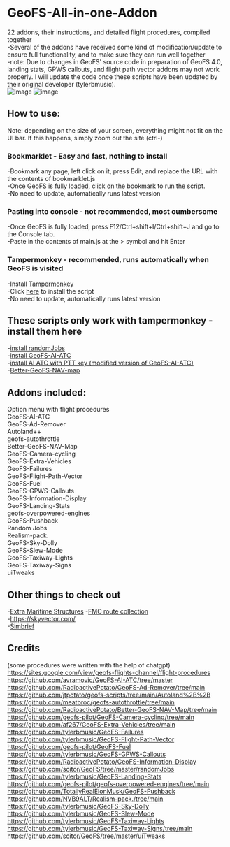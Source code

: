 # GeoFS-All-in-one-Addon
22 addons, their instructions, and detailed flight procedures, compiled together <br/>
 -Several of the addons have received some kind of modification/update to ensure full functionality, and to make sure they can run well together <br/>
 -note: Due to changes in GeoFS' source code in preparation of GeoFS 4.0, landing stats, GPWS callouts, and flight path vector addons may not work properly. I will update the code once these scripts have been updated by their original developer (tylerbmusic). <br/>
![image](https://github.com/user-attachments/assets/5f7a7e45-0a97-461a-8f4e-3b8a86e8dacf)
![image](https://github.com/user-attachments/assets/dad6b312-b172-43ad-9155-7594b8c3e681)


## How to use: <br/>
Note: depending on the size of your screen, everything might not fit on the UI bar. If this happens, simply zoom out the site (ctrl-)
### Bookmarklet - Easy and fast, nothing to install
-Bookmark any page, left click on it, press Edit, and replace the URL with the contents of bookmarklet.js <br/>
-Once GeoFS is fully loaded, click on the bookmark to run the script. <br/>
-No need to update, automatically runs latest version
### Pasting into console - not recommended, most cumbersome
-Once GeoFS is fully loaded, press F12/Ctrl+shift+I/Ctrl+shift+J and go to the Console tab. <br/>
-Paste in the contents of main.js at the > symbol and hit Enter
### Tampermonkey - recommended, runs automatically when GeoFS is visited
-Install [Tampermonkey](https://www.tampermonkey.net/) <br/>
-Click [here](https://github.com/geofs-pilot/GeoFS-All-in-one-Addon/raw/main/GeoFS-All-in-one-Addon.user.js) to install the script <br/>
-No need to update, automatically runs latest version
## These scripts only work with tampermonkey - install them here
-[install randomJobs](https://github.com/scitor/GeoFS/raw/master/randomJobs/randomJobs.user.js) <br/>
-[install GeoFS-AI-ATC](https://github.com/avramovic/geofs-ai-atc/raw/master/GeoFS-AI-ATC.user.js) <br/>
-[install AI ATC with PTT key (modified version of GeoFS-AI-ATC)](https://github.com/geofs-pilot/AI-ATC-PTT-modification/raw/main/PTT_AI_ATC.user.js) <br/>
-[Better-GeoFS-NAV-map](https://github.com/RadioactivePotato/Better-GeoFS-NAV-Map/tree/main)
## Addons included:
Option menu with flight procedures <br/>
GeoFS-AI-ATC <br/>
GeoFS-Ad-Remover <br/>
Autoland++ <br/>
geofs-autothrottle <br/>
Better-GeoFS-NAV-Map <br/>
GeoFS-Camera-cycling <br/>
GeoFS-Extra-Vehicles <br/>
GeoFS-Failures <br/>
GeoFS-Flight-Path-Vector <br/>
GeoFS-Fuel <br/>
GeoFS-GPWS-Callouts <br/>
GeoFS-Information-Display <br/>
GeoFS-Landing-Stats <br/>
geofs-overpowered-engines <br/>
GeoFS-Pushback <br/>
Random Jobs <br/>
Realism-pack. <br/>
GeoFS-Sky-Dolly <br/>
GeoFS-Slew-Mode <br/>
GeoFS-Taxiway-Lights <br/>
GeoFS-Taxiway-Signs <br/>
uiTweaks <br/>
## Other things to check out
-[Extra Maritime Structures](https://github.com/TotallyRealElonMusk/GeoFS-Extra-Maritime-Structures/blob/main/main.js)
-[FMC route collection](http://sites.google.com/view/gpg-2-0/home?authuser=0) <br/>
-https://skyvector.com/<br/>
-[Simbrief](https://dispatch.simbrief.com/home) <br/>
## Credits
(some procedures were written with the help of chatgpt) <br/>
https://sites.google.com/view/geofs-flights-channel/flight-procedures <br/>
https://github.com/avramovic/GeoFS-AI-ATC/tree/master <br/>
https://github.com/RadioactivePotato/GeoFS-Ad-Remover/tree/main <br/>
https://github.com/jtpotato/geofs-scripts/tree/main/Autoland%2B%2B <br/>
https://github.com/meatbroc/geofs-autothrottle/tree/main <br/>
https://github.com/RadioactivePotato/Better-GeoFS-NAV-Map/tree/main <br/>
https://github.com/geofs-pilot/GeoFS-Camera-cycling/tree/main <br/>
https://github.com/af267/GeoFS-Extra-Vehicles/tree/main <br/>
https://github.com/tylerbmusic/GeoFS-Failures <br/>
https://github.com/tylerbmusic/GeoFS-Flight-Path-Vector <br/>
https://github.com/geofs-pilot/GeoFS-Fuel <br/>
https://github.com/tylerbmusic/GeoFS-GPWS-Callouts <br/>
https://github.com/RadioactivePotato/GeoFS-Information-Display <br/>
https://github.com/scitor/GeoFS/tree/master/randomJobs <br/>
https://github.com/tylerbmusic/GeoFS-Landing-Stats <br/>
https://github.com/geofs-pilot/geofs-overpowered-engines/tree/main <br/>
https://github.com/TotallyRealElonMusk/GeoFS-Pushback <br/>
https://github.com/NVB9ALT/Realism-pack./tree/main <br/>
https://github.com/tylerbmusic/GeoFS-Sky-Dolly <br/>
https://github.com/tylerbmusic/GeoFS-Slew-Mode <br/>
https://github.com/tylerbmusic/GeoFS-Taxiway-Lights <br/>
https://github.com/tylerbmusic/GeoFS-Taxiway-Signs/tree/main <br/>
https://github.com/scitor/GeoFS/tree/master/uiTweaks <br/>
